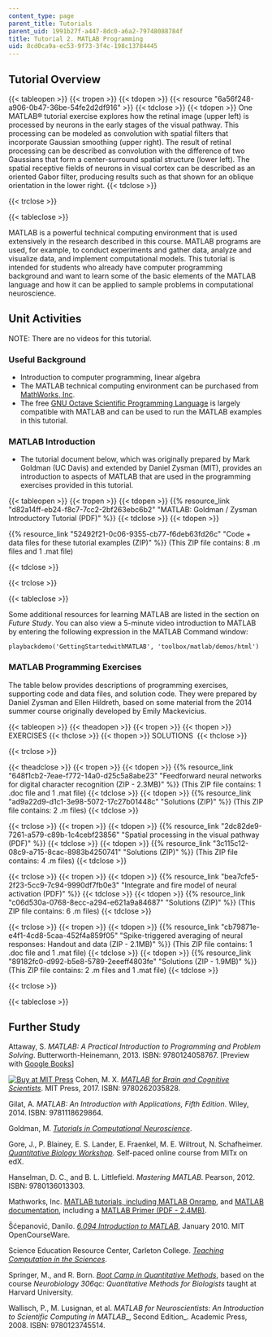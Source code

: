 ```yaml
---
content_type: page
parent_title: Tutorials
parent_uid: 1991b27f-a447-8dc0-a6a2-79748088784f
title: Tutorial 2. MATLAB Programming
uid: 8cd0ca9a-ec53-9f73-3f4c-198c13784445
---
```


Tutorial Overview
-----------------

{{< tableopen >}}
{{< tropen >}}
{{< tdopen >}}
{{< resource "6a56f248-a906-0b47-36be-54fe2d2df916" >}}
{{< tdclose >}}
{{< tdopen >}}
One MATLAB® tutorial exercise explores how the retinal image (upper left) is processed by neurons in the early stages of the visual pathway. This processing can be modeled as convolution with spatial filters that incorporate Gaussian smoothing (upper right). The result of retinal processing can be described as convolution with the difference of two Gaussians that form a center-surround spatial structure (lower left). The spatial receptive fields of neurons in visual cortex can be described as an oriented Gabor filter, producing results such as that shown for an oblique orientation in the lower right.
{{< tdclose >}}

{{< trclose >}}

{{< tableclose >}}

MATLAB is a powerful technical computing environment that is used extensively in the research described in this course. MATLAB programs are used, for example, to conduct experiments and gather data, analyze and visualize data, and implement computational models. This tutorial is intended for students who already have computer programming background and want to learn some of the basic elements of the MATLAB language and how it can be applied to sample problems in computational neuroscience.

Unit Activities
---------------

NOTE: There are no videos for this tutorial.

### Useful Background

*   Introduction to computer programming, linear algebra
*   The MATLAB technical computing environment can be purchased from [MathWorks, Inc](http://www.mathworks.com/).
*   The free [GNU Octave Scientific Programming Language](https://www.gnu.org/software/octave/) is largely compatible with MATLAB and can be used to run the MATLAB examples in this tutorial.

### MATLAB Introduction

*   The tutorial document below, which was originally prepared by Mark Goldman (UC Davis) and extended by Daniel Zysman (MIT), provides an introduction to aspects of MATLAB that are used in the programming exercises provided in this tutorial.

{{< tableopen >}}
{{< tropen >}}
{{< tdopen >}}
{{% resource_link "d82a14ff-eb24-f8c7-7cc2-2bf263ebc6b2" "MATLAB: Goldman / Zysman Introductory Tutorial (PDF)" %}}
{{< tdclose >}}
{{< tdopen >}}


{{% resource_link "52492f21-0c06-9355-cb77-f6deb63fd26c" "Code + data files for these tutorial examples (ZIP)" %}} (This ZIP file contains: 8 .m files and 1 .mat file)


{{< tdclose >}}

{{< trclose >}}

{{< tableclose >}}

Some additional resources for learning MATLAB are listed in the section on _Future Study_. You can also view a 5-minute video introduction to MATLAB by entering the following expression in the MATLAB Command window:

`playbackdemo('GettingStartedwithMATLAB', 'toolbox/matlab/demos/html')`

### MATLAB Programming Exercises

The table below provides descriptions of programming exercises, supporting code and data files, and solution code. They were prepared by Daniel Zysman and Ellen Hildreth, based on some material from the 2014 summer course originally developed by Emily Mackevicius.

{{< tableopen >}}
{{< theadopen >}}
{{< tropen >}}
{{< thopen >}}
EXERCISES
{{< thclose >}}
{{< thopen >}}
SOLUTIONS 
{{< thclose >}}

{{< trclose >}}

{{< theadclose >}}
{{< tropen >}}
{{< tdopen >}}
{{% resource_link "648f1cb2-7eae-f772-14a0-d25c5a8abe23" "Feedforward neural networks for digital character recognition (ZIP - 2.3MB)" %}} (This ZIP file contains: 1 .doc file and 1 .mat file)
{{< tdclose >}}
{{< tdopen >}}
{{% resource_link "ad9a22d9-d1c1-3e98-5072-17c27b01448c" "Solutions (ZIP)" %}} (This ZIP file contains: 2 .m files)
{{< tdclose >}}

{{< trclose >}}
{{< tropen >}}
{{< tdopen >}}
{{% resource_link "2dc82de9-7261-a579-c89b-1c4cebf23856" "Spatial processing in the visual pathway (PDF)" %}}
{{< tdclose >}}
{{< tdopen >}}
{{% resource_link "3c115c12-08c9-a715-8cac-8983b4250741" "Solutions (ZIP)" %}} (This ZIP file contains: 4 .m files)
{{< tdclose >}}

{{< trclose >}}
{{< tropen >}}
{{< tdopen >}}
{{% resource_link "bea7cfe5-2f23-5cc9-7c94-9990df7fb0e3" "Integrate and fire model of neural activation (PDF)" %}}
{{< tdclose >}}
{{< tdopen >}}
{{% resource_link "c06d530a-0768-8ecc-a294-e621a9a84687" "Solutions (ZIP)" %}} (This ZIP file contains: 6 .m files)
{{< tdclose >}}

{{< trclose >}}
{{< tropen >}}
{{< tdopen >}}
{{% resource_link "cb79871e-e4f1-4cd8-5caa-452f4a859f05" "Spike-triggered averaging of neural responses: Handout and data (ZIP - 2.1MB)" %}} (This ZIP file contains: 1 .doc file and 1 .mat file)
{{< tdclose >}}
{{< tdopen >}}
{{% resource_link "89182fc0-d992-b5e8-5789-2eeeff4803fe" "Solutions (ZIP - 1.9MB)" %}} (This ZIP file contains: 2 .m files and 1 .mat file)
{{< tdclose >}}

{{< trclose >}}

{{< tableclose >}}

Further Study
-------------

Attaway, S. _MATLAB: A Practical Introduction to Programming and Problem Solving_. Butterworth-Heinemann, 2013. ISBN: 9780124058767. \[Preview with [Google Books](http://books.google.com/books?id=eqldp6labvwC&pg=PAfrontcover)\]

[![Buy at MIT Press](/images/mp_logo.gif)](https://mitpress.mit.edu/9780262035828) Cohen, M. X. _[MATLAB for Brain and Cognitive Scientists](https://mitpress.mit.edu/9780262035828)_. MIT Press, 2017. ISBN: 9780262035828.

Gilat, A. _MATLAB: An Introduction with Applications, Fifth Edition_. Wiley, 2014. ISBN: 9781118629864.

Goldman, M. _[Tutorials in Computational Neuroscience](http://neuroscience.ucdavis.edu/goldman/Tutorials.html)_.

Gore, J., P. Blainey, E. S. Lander, E. Fraenkel, M. E. Wiltrout, N. Schafheimer. [_Quantitative Biology Workshop_](https://www.edx.org/course/quantitative-biology-workshop-mitx-7-qbwx-3). Self-paced online course from MITx on edX.

Hanselman, D. C., and B. L. Littlefield. _Mastering MATLAB_. Pearson, 2012. ISBN: 9780136013303.

Mathworks, Inc. [MATLAB tutorials, including MATLAB Onramp](http://www.mathworks.com/academia/student_center/tutorials/mltutorial_launchpad.html), and [MATLAB documentation](http://www.mathworks.com/help/matlab/), including a [MATLAB Primer (PDF - 2.4MB)](http://web.mit.edu/6.777/www/downloads/primer.pdf).

Šćepanović, Danilo. [_6.094 Introduction to MATLAB_](/courses/6-057-introduction-to-matlab-january-iap-2019), January 2010. MIT OpenCourseWare.

Science Education Resource Center, Carleton College. _[Teaching Computation in the Sciences](https://serc.carleton.edu/teaching_computation/index.html)_.

Springer, M., and R. Born. [_Boot Camp in Quantitative Methods_](http://springerlab.org/qmbc/index.php), based on the course _Neurobiology 306qc: Quantitative Methods for Biologists_ taught at Harvard University.

Wallisch, P., M. Lusignan, et al. _MATLAB for Neuroscientists: An Introduction to Scientific Computing in MATLAB__, Second Edition_. Academic Press, 2008. ISBN: 9780123745514.